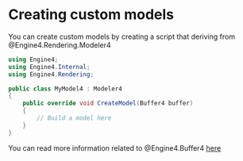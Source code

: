 # Creating custom models

You can create custom models by creating a script that deriving from @Engine4.Rendering.Modeler4

```c#
using Engine4;
using Engine4.Internal;
using Engine4.Rendering;

public class MyModel4 : Modeler4
{
	public override void CreateModel(Buffer4 buffer)
	{
		// Build a model here
	}
}
```

You can read more information related to @Engine4.Buffer4 [here](../buffer.md)
